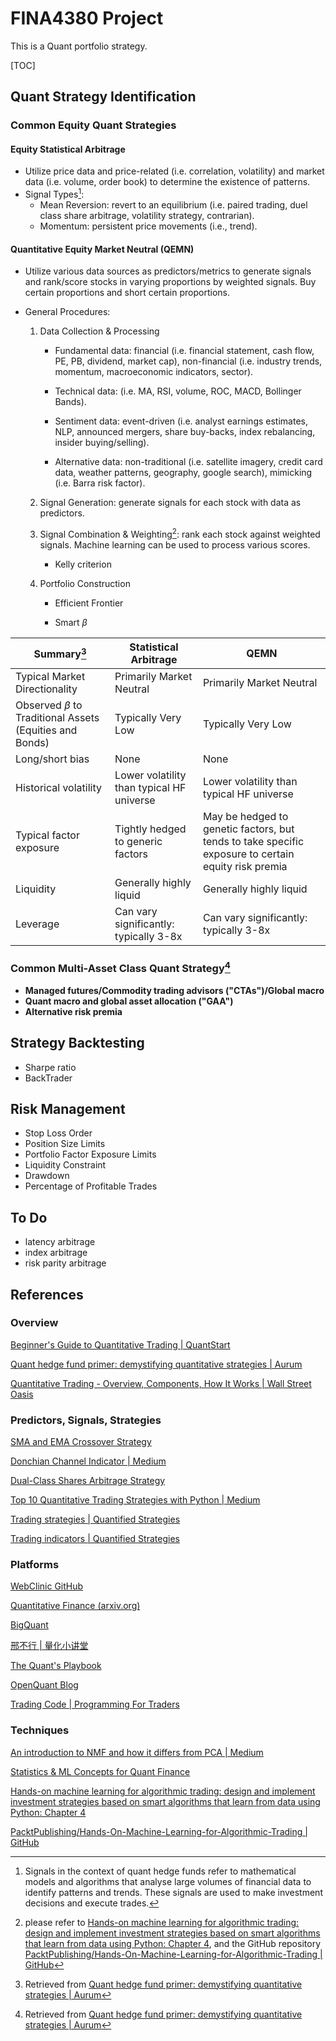 # FINA4380 Project

This is a Quant portfolio strategy.

[TOC]

## Quant Strategy Identification

### Common Equity Quant Strategies

#### **Equity Statistical Arbitrage**

- Utilize price data and price-related (i.e. correlation, volatility) and market data (i.e. volume, order book) to determine the existence of patterns. 
- Signal Types[^1]:
  - Mean Reversion: revert to an equilibrium (i.e. paired trading, duel class share arbitrage, volatility strategy, contrarian). 
  - Momentum: persistent price movements (i.e., trend).

#### **Quantitative Equity Market Neutral (QEMN)**

- Utilize various data sources as predictors/metrics to generate signals and rank/score stocks in varying proportions by weighted signals. Buy certain proportions and short certain proportions. 

- General Procedures:
  
  1. Data Collection & Processing
  
     - Fundamental data: financial (i.e. financial statement, cash flow, PE, PB, dividend, market cap), non-financial (i.e. industry trends, momentum, macroeconomic indicators, sector).
  
     - Technical data: (i.e. MA, RSI, volume, ROC, MACD, Bollinger Bands).
  
     - Sentiment data: event-driven (i.e. analyst earnings estimates, NLP, announced mergers, share buy-backs, index rebalancing, insider buying/selling).
  
     - Alternative data: non-traditional (i.e. satellite imagery, credit card data, weather patterns, geography, google search), mimicking (i.e. Barra risk factor).
  
  2. Signal Generation: generate signals for each stock with data as predictors.  
  
  3. Signal Combination & Weighting[^3]: rank each stock against weighted signals. Machine learning can be used to process various scores. 
     - Kelly criterion
  
  4. Portfolio Construction
  
     - Efficient Frontier
  
     - Smart $\beta$

| Summary[^2]                                                 | Statistical Arbitrage                     | QEMN                                                         |
| ----------------------------------------------------------- | ----------------------------------------- | ------------------------------------------------------------ |
| Typical Market Directionality                               | Primarily Market Neutral                  | Primarily Market Neutral                                     |
| Observed $\beta$ to Traditional Assets (Equities and Bonds) | Typically Very Low                        | Typically Very Low                                           |
| Long/short bias                                             | None                                      | None                                                         |
| Historical volatility                                       | Lower volatility than typical HF universe | Lower volatility than typical HF universe                    |
| Typical factor exposure                                     | Tightly hedged to generic factors         | May be hedged to genetic factors, but tends to take specific exposure to certain equity risk premia |
| Liquidity                                                   | Generally highly liquid                   | Generally highly liquid                                      |
| Leverage                                                    | Can vary significantly: typically 3-8x    | Can vary significantly: typically 3-8x                       |

### Common Multi-Asset Class Quant Strategy[^2]

- **Managed futures/Commodity trading advisors ("CTAs")/Global macro**
- **Quant macro and global asset allocation ("GAA")** 
- **Alternative risk premia**

## Strategy Backtesting

- Sharpe ratio
- BackTrader

## Risk Management

- Stop Loss Order
- Position Size Limits
- Portfolio Factor Exposure Limits
- Liquidity Constraint
- Drawdown
- Percentage of Profitable Trades

## To Do

- latency arbitrage
- index arbitrage
- risk parity arbitrage

## References

### Overview

[Beginner's Guide to Quantitative Trading | QuantStart](https://www.quantstart.com/articles/Beginners-Guide-to-Quantitative-Trading/)

[Quant hedge fund primer: demystifying quantitative strategies | Aurum](https://www.aurum.com/insight/thought-piece/quant-hedge-fund-strategies-explained/)

[Quantitative Trading - Overview, Components, How It Works | Wall Street Oasis](https://www.wallstreetoasis.com/resources/skills/trading-investing/quantitative-trading)

### Predictors, Signals, Strategies

[SMA and EMA Crossover Strategy](https://forexop.com/strategy/sma-and-ema-crossover/)

[Donchian Channel Indicator | Medium](https://medium.com/gitconnected/an-algo-trading-strategy-which-made-8-371-a-python-case-study-58ed12a492dc)

[Dual-Class Shares Arbitrage Strategy](https://alphaarchitect.com/2011/03/dual-class-shares-a-first-class-strategy/)

[Top 10 Quantitative Trading Strategies with Python | Medium](https://zodiactrading.medium.com/top-10-quantitative-trading-strategies-with-python-82b1eff67650)

[Trading strategies | Quantified Strategies](https://www.quantifiedstrategies.com/category/trading-strategies/)

[Trading indicators | Quantified Strategies](https://www.quantifiedstrategies.com/category/trading-indicators/)

### Platforms

[WebClinic GitHub](https://github.com/webclinic017)

[Quantitative Finance (arxiv.org)](https://arxiv.org/archive/q-fin)

[BigQuant](https://bigquant.com/)

[邢不行 | 量化小讲堂](https://www.quantclass.cn/home)

[The Quant's Playbook](https://quantgalore.substack.com/)

[OpenQuant Blog](https://openquant.co/blog)

[Trading Code | Programming For Traders](https://www.tradingcode.net/)

### Techniques 

[An introduction to NMF and how it differs from PCA | Medium](https://medium.com/@354047384/an-introduction-to-nmf-and-how-it-differs-from-pca-3d8e4080df83)

[Statistics & ML Concepts for Quant Finance](https://openquant.co/blog/statistics-and-ml-concepts-for-quant-finance-interview)

[Hands-on machine learning for algorithmic trading: design and implement investment strategies based on smart algorithms that learn from data using Python: Chapter 4](https://julac-cuhk.primo.exlibrisgroup.com/discovery/fulldisplay?docid=alma991039741106303407&context=L&vid=852JULAC_CUHK:CUHK&lang=en&search_scope=All&adaptor=Local)

[PacktPublishing/Hands-On-Machine-Learning-for-Algorithmic-Trading | GitHub](https://github.com/PacktPublishing/Hands-On-Machine-Learning-for-Algorithmic-Trading)



[^1]: Signals in the context of quant hedge funds refer to mathematical models and algorithms that analyse large volumes of financial data to identify patterns and trends. These signals are used to make investment decisions and execute trades.

[^2]: Retrieved from [Quant hedge fund primer: demystifying quantitative strategies | Aurum](https://www.aurum.com/insight/thought-piece/quant-hedge-fund-strategies-explained/)
[^3]: please refer to [Hands-on machine learning for algorithmic trading: design and implement investment strategies based on smart algorithms that learn from data using Python: Chapter 4](https://julac-cuhk.primo.exlibrisgroup.com/discovery/fulldisplay?docid=alma991039741106303407&context=L&vid=852JULAC_CUHK:CUHK&lang=en&search_scope=All&adaptor=Local), and the GitHub repository [PacktPublishing/Hands-On-Machine-Learning-for-Algorithmic-Trading | GitHub](https://github.com/PacktPublishing/Hands-On-Machine-Learning-for-Algorithmic-Trading)
